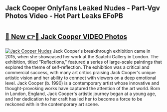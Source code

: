 ## Jack Cooper Onlyf𝚊ns Le𝚊ked N𝚞des - Part-Vgv Photos Video - Hot Part Le𝚊ks EFoPB

# <h2><a href="http://ac32813.deff.icu/?id=Jack+Cooper">🔗 New 👉🔴 Jack Cooper VIDEO Photos</a></h2>

[![Jack Cooper N𝚞des](https://i.imgur.com/rIISA9y.gif)](http://ac32813.deff.icu/?id=Jack+Cooper)
Jack Cooper's breakthrough exhibition came in 2015, when she showcased her work at the Saatchi Gallery in London. The exhibition, titled "Reflections," featured a series of large-scale paintings that explored the theme of self-reflection. The exhibition was a critical and commercial success, with many art critics praising Jack Cooper's unique artistic vision and her ability to connect with viewers on a deep emotional level. Jack Cooper (b. 1990) is a contemporary artist whose innovative and thought-provoking works have captured the attention of the art world. Born in London, England, Jack Cooper's artistic journey began at a young age, and her dedication to her craft has led her to become a force to be reckoned with in the contemporary art scene.
